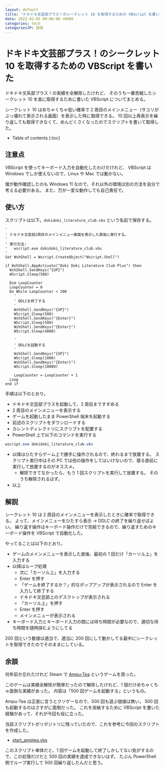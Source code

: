 ```yaml
---
layout: default
title: "ドキドキ文芸部プラス！のシークレット 10 を取得するための VBScript を書いた"
date: 2022-02-05 09:00:00 +0900
categories: tech
categoriesJP: 技術
---
```


# ドキドキ文芸部プラス！のシークレット 10 を取得するための VBScript を書いた

ドキドキ文系部プラス！の実績を全解除したけれど、
そのうち一番苦戦したシークレット 10 を楽に取得するために書いた VBScript についてまとめる。

シークレット 10 はめちゃくちゃ低い確率で 2 周目のメインメニュー（サユリがぶっ壊れて表示される画面）を表示した時に取得できる。
10 回以上再表示を繰り返しても取得できなくて、めんどくさくなったのでスクリプトを書いて取得した。

* Table of contents
{:toc}

## 注意点

VBScript を使ってキーボード入力を自動化したわけだけれど、
VBScript は Windows でしか使えないので、Linux や Mac では動かない。

僕が動作確認したのも Windows 11 なので、それ以外の環境は別の方法を自分で考える必要がある。
また、万が一変な動作しても自己責任で。

## 使い方

スクリプトは以下。`dokidoki_literature_club.vbs` という名前で保存する。

```vbs
'
' ドキドキ文芸部2周目のメインメニュー画面を表示した直後に実行する。
'
' 実行方法:
'   wscript.exe dokidoki_literature_club.vbs
'
Set WshShell = Wscript.CreateObject("Wscript.Shell")

if WshShell.AppActivate("Doki Doki Literature Club Plus") then
  WshShell.SendKeys("{UP}")
  WScript.Sleep(500)

  Dim LoopCounter
  LoopCounter = 0
  Do While LoopCounter < 200
    '
    ' DDLCを終了する
    '
    WshShell.SendKeys("{UP}")
    WScript.Sleep(500)
    WshShell.SendKeys("{Enter}")
    WScript.Sleep(500)
    WshShell.SendKeys("{Enter}")
    WScript.Sleep(4000)

    '
    ' DDLCを起動する
    '
    WshShell.SendKeys("{UP}")
    WScript.Sleep(1000)
    WshShell.SendKeys("{Enter}")
    WScript.Sleep(10000)

    LoopCounter = LoopCounter + 1
  Loop
end if
```

手順は以下のとおり。

* ドキドキ文芸部プラスを起動して、2 周目まですすめる
* 2 周目のメインメニューを表示する
* ゲームを起動したまま PowerShell 端末を起動する
* 前述のスクリプトをダウンロードする
* カレントディレクトリにスクリプトを配置する
* PowerShell 上で以下のコマンドを実行する

```ps1
wscript.exe dokidoki_literature_club.vbs
```

* 以降はひたすらゲーム上で勝手に操作されるので、終わるまで放置する。
  スクリプト実行中はその PC では他の操作をしてはいけないので、寝る直前に実行して放置するのがオススメ。
  * 解除できてなかったら、もう 1 回スクリプトを実行して放置する。
    そのうち解除されるはず。
* 以上

## 解説

シークレット 10 は 2 周目のメインメニューを表示したときに確率で取得できる。
よって、メインメニューをひたすら表示 → DDLC の終了を繰り返せばよい。
繰り返す操作はキーボード操作だけで完結できるので、繰り返すためのキーボード操作を VBScript で自動化した。

やってることは以下のとおり。

* ゲームのメインメニューを表示した直後、最初の 1 回だけ「カーソル上」を入力する
* 以降はループ処理
  * 次に「カーソル上」を入力する
  * Enter を押す
  * 「ゲームを終了するか？」的なポップアップが表示されるので Enter を入力して終了する
  * ドキドキ文芸部上のデスクトップが表示される
  * 「カーソル上」を押す
  * Enter を押す
  * メインメニューが表示される
* キーボード入力とキーボード入力の間には待ち時間が必要なので、適切な待ち時間を随時挟むようにしてる

200 回という数値は適当で、適当に 200 回にして動かしてる最中にシークレットを取得できたのでそのままにしている。

## 余談

何年前か忘れたけれど Steam で [Ampu-Tea](https://store.steampowered.com/app/289090/AmpuTea/?l=japanese) というゲームを買った。

このゲームは実績全解除が簡単だったので解除したけれど、1 個だけめちゃくちゃ面倒な実績があった。
内容は「500 回ゲームを起動する」というもの。

Ampu-Tea は正直に言うとクソゲーなので、500 回も遊ぶ価値は無い。
500 回も起動するのはさすがに面倒だった。
これを突破するために VBScript を書いた経験があって、それが今回も役に立った。

当該スクリプトがリポジトリに残っていたので、これを参考に今回のスクリプトを作成した。

* [start_amptea.vbs](https://github.com/jiro4989/sandbox/blob/a999bceb1979c5178747ff24a13143a91ecbd0a3/vbs/start_amptea.vbs)

このスクリプト単体だと、1 回ゲームを起動して終了しかしてない気がするので、この処理だけだと 500 回の実績を達成できないはず。
たぶん PowerShell 側でループ実行して 500 回繰り返したんだと思う。
